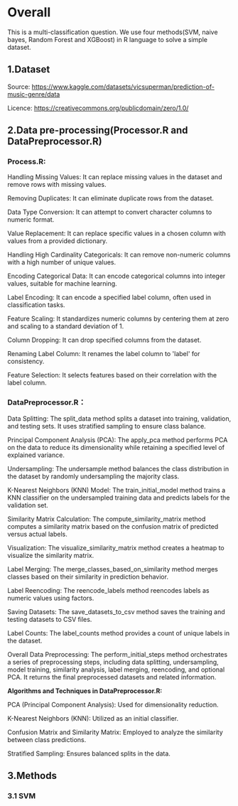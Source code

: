 # Overall
This is a multi-classification question. We use four methods(SVM, naive bayes, Random Forest and XGBoost) in R language to solve a simple dataset.
## 1.Dataset
Source: https://www.kaggle.com/datasets/vicsuperman/prediction-of-music-genre/data

Licence: https://creativecommons.org/publicdomain/zero/1.0/
## 2.Data pre-processing(Processor.R and DataPreprocessor.R)
### Process.R:
Handling Missing Values: It can replace missing values in the dataset and remove rows with missing values.

Removing Duplicates: It can eliminate duplicate rows from the dataset.

Data Type Conversion: It can attempt to convert character columns to numeric format.

Value Replacement: It can replace specific values in a chosen column with values from a provided dictionary.

Handling High Cardinality Categoricals: It can remove non-numeric columns with a high number of unique values.

Encoding Categorical Data: It can encode categorical columns into integer values, suitable for machine learning.

Label Encoding: It can encode a specified label column, often used in classification tasks.

Feature Scaling: It standardizes numeric columns by centering them at zero and scaling to a standard deviation of 1.

Column Dropping: It can drop specified columns from the dataset.

Renaming Label Column: It renames the label column to 'label' for consistency.

Feature Selection: It selects features based on their correlation with the label column.
### DataPreprocessor.R：
Data Splitting: The split_data method splits a dataset into training, validation, and testing sets. It uses stratified sampling to ensure class balance.

Principal Component Analysis (PCA): The apply_pca method performs PCA on the data to reduce its dimensionality while retaining a specified level of explained variance.

Undersampling: The undersample method balances the class distribution in the dataset by randomly undersampling the majority class.

K-Nearest Neighbors (KNN) Model: The train_initial_model method trains a KNN classifier on the undersampled training data and predicts labels for the validation set.

Similarity Matrix Calculation: The compute_similarity_matrix method computes a similarity matrix based on the confusion matrix of predicted versus actual labels.

Visualization: The visualize_similarity_matrix method creates a heatmap to visualize the similarity matrix.

Label Merging: The merge_classes_based_on_similarity method merges classes based on their similarity in prediction behavior.

Label Reencoding: The reencode_labels method reencodes labels as numeric values using factors.

Saving Datasets: The save_datasets_to_csv method saves the training and testing datasets to CSV files.

Label Counts: The label_counts method provides a count of unique labels in the dataset.

Overall Data Preprocessing: The perform_initial_steps method orchestrates a series of preprocessing steps, including data splitting, undersampling, model training, similarity analysis, label merging, reencoding, and optional PCA. It returns the final preprocessed datasets and related information.

**Algorithms and Techniques in DataPreprocessor.R:**

PCA (Principal Component Analysis): Used for dimensionality reduction.

K-Nearest Neighbors (KNN): Utilized as an initial classifier.

Confusion Matrix and Similarity Matrix: Employed to analyze the similarity between class predictions.

Stratified Sampling: Ensures balanced splits in the data.
## 3.Methods
### 3.1 SVM
